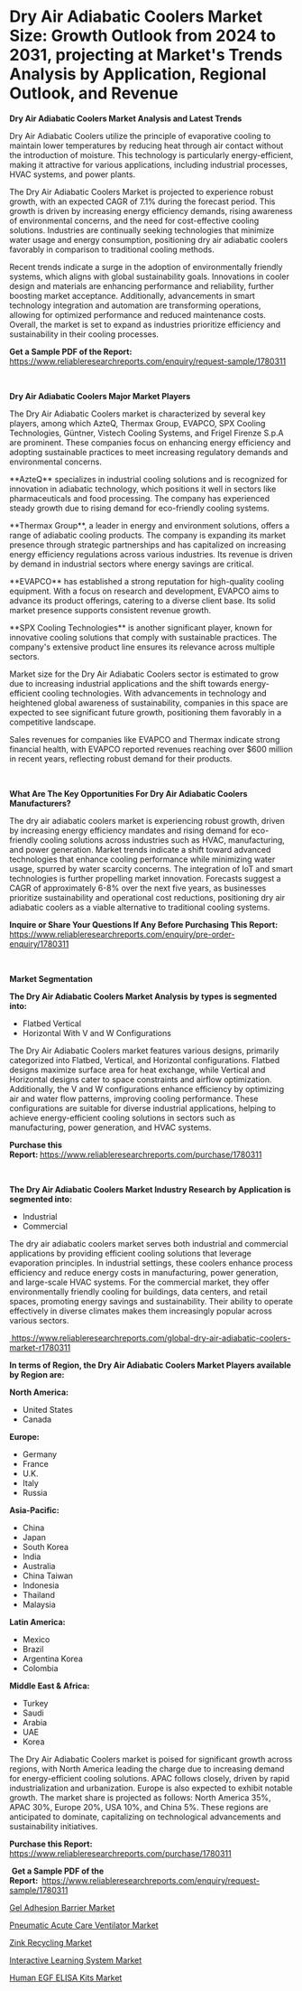 <p><h1>Dry Air Adiabatic Coolers Market Size: Growth Outlook from 2024 to 2031, projecting at Market's Trends Analysis by Application, Regional Outlook, and Revenue</h1></p><p><strong>Dry Air Adiabatic Coolers Market Analysis and Latest Trends</strong></p>
<p><p>Dry Air Adiabatic Coolers utilize the principle of evaporative cooling to maintain lower temperatures by reducing heat through air contact without the introduction of moisture. This technology is particularly energy-efficient, making it attractive for various applications, including industrial processes, HVAC systems, and power plants.</p><p>The Dry Air Adiabatic Coolers Market is projected to experience robust growth, with an expected CAGR of 7.1% during the forecast period. This growth is driven by increasing energy efficiency demands, rising awareness of environmental concerns, and the need for cost-effective cooling solutions. Industries are continually seeking technologies that minimize water usage and energy consumption, positioning dry air adiabatic coolers favorably in comparison to traditional cooling methods.</p><p>Recent trends indicate a surge in the adoption of environmentally friendly systems, which aligns with global sustainability goals. Innovations in cooler design and materials are enhancing performance and reliability, further boosting market acceptance. Additionally, advancements in smart technology integration and automation are transforming operations, allowing for optimized performance and reduced maintenance costs. Overall, the market is set to expand as industries prioritize efficiency and sustainability in their cooling processes.</p></p>
<p><strong>Get a Sample PDF of the Report:&nbsp;</strong> <a href="https://www.reliableresearchreports.com/enquiry/request-sample/1780311?utm_campaign=11&utm_medium=2&utm_source=Github&utm_content=ia&utm_term=19122024&utm_id=dry-air-adiabatic-coolers">https://www.reliableresearchreports.com/enquiry/request-sample/1780311</a></p>
<p>&nbsp;</p>
<p><strong>Dry Air Adiabatic Coolers Major Market Players</strong></p>
<p><p>The Dry Air Adiabatic Coolers market is characterized by several key players, among which AzteQ, Thermax Group, EVAPCO, SPX Cooling Technologies, Güntner, Vistech Cooling Systems, and Frigel Firenze S.p.A are prominent. These companies focus on enhancing energy efficiency and adopting sustainable practices to meet increasing regulatory demands and environmental concerns.</p><p>**AzteQ** specializes in industrial cooling solutions and is recognized for innovation in adiabatic technology, which positions it well in sectors like pharmaceuticals and food processing. The company has experienced steady growth due to rising demand for eco-friendly cooling systems.</p><p>**Thermax Group**, a leader in energy and environment solutions, offers a range of adiabatic cooling products. The company is expanding its market presence through strategic partnerships and has capitalized on increasing energy efficiency regulations across various industries. Its revenue is driven by demand in industrial sectors where energy savings are critical.</p><p>**EVAPCO** has established a strong reputation for high-quality cooling equipment. With a focus on research and development, EVAPCO aims to advance its product offerings, catering to a diverse client base. Its solid market presence supports consistent revenue growth.</p><p>**SPX Cooling Technologies** is another significant player, known for innovative cooling solutions that comply with sustainable practices. The company's extensive product line ensures its relevance across multiple sectors. </p><p>Market size for the Dry Air Adiabatic Coolers sector is estimated to grow due to increasing industrial applications and the shift towards energy-efficient cooling technologies. With advancements in technology and heightened global awareness of sustainability, companies in this space are expected to see significant future growth, positioning them favorably in a competitive landscape. </p><p>Sales revenues for companies like EVAPCO and Thermax indicate strong financial health, with EVAPCO reported revenues reaching over $600 million in recent years, reflecting robust demand for their products.</p></p>
<p>&nbsp;</p>
<p><strong>What Are The Key Opportunities For Dry Air Adiabatic Coolers Manufacturers?</strong></p>
<p><p>The dry air adiabatic coolers market is experiencing robust growth, driven by increasing energy efficiency mandates and rising demand for eco-friendly cooling solutions across industries such as HVAC, manufacturing, and power generation. Market trends indicate a shift toward advanced technologies that enhance cooling performance while minimizing water usage, spurred by water scarcity concerns. The integration of IoT and smart technologies is further propelling market innovation. Forecasts suggest a CAGR of approximately 6-8% over the next five years, as businesses prioritize sustainability and operational cost reductions, positioning dry air adiabatic coolers as a viable alternative to traditional cooling systems.</p></p>
<p><strong>Inquire or Share Your Questions If Any Before Purchasing This Report:</strong> <a href="https://www.reliableresearchreports.com/enquiry/pre-order-enquiry/1780311?utm_campaign=11&utm_medium=2&utm_source=Github&utm_content=ia&utm_term=19122024&utm_id=dry-air-adiabatic-coolers">https://www.reliableresearchreports.com/enquiry/pre-order-enquiry/1780311</a></p>
<p>&nbsp;</p>
<p><strong>Market Segmentation</strong></p>
<p><strong>The Dry Air Adiabatic Coolers Market Analysis by types is segmented into:</strong></p>
<p><ul><li>Flatbed Vertical</li><li>Horizontal With V and W Configurations</li></ul></p>
<p><p>The Dry Air Adiabatic Coolers market features various designs, primarily categorized into Flatbed, Vertical, and Horizontal configurations. Flatbed designs maximize surface area for heat exchange, while Vertical and Horizontal designs cater to space constraints and airflow optimization. Additionally, the V and W configurations enhance efficiency by optimizing air and water flow patterns, improving cooling performance. These configurations are suitable for diverse industrial applications, helping to achieve energy-efficient cooling solutions in sectors such as manufacturing, power generation, and HVAC systems.</p></p>
<p><strong>Purchase this Report:&nbsp;</strong><a href="https://www.reliableresearchreports.com/purchase/1780311?utm_campaign=11&utm_medium=2&utm_source=Github&utm_content=ia&utm_term=19122024&utm_id=dry-air-adiabatic-coolers">https://www.reliableresearchreports.com/purchase/1780311</a></p>
<p>&nbsp;</p>
<p><strong>The Dry Air Adiabatic Coolers Market Industry Research by Application is segmented into:</strong></p>
<p><ul><li>Industrial</li><li>Commercial</li></ul></p>
<p><p>The dry air adiabatic coolers market serves both industrial and commercial applications by providing efficient cooling solutions that leverage evaporation principles. In industrial settings, these coolers enhance process efficiency and reduce energy costs in manufacturing, power generation, and large-scale HVAC systems. For the commercial market, they offer environmentally friendly cooling for buildings, data centers, and retail spaces, promoting energy savings and sustainability. Their ability to operate effectively in diverse climates makes them increasingly popular across various sectors.</p></p>
<p><a href="https://www.reliableresearchreports.com/global-dry-air-adiabatic-coolers-market-r1780311?utm_campaign=11&utm_medium=2&utm_source=Github&utm_content=ia&utm_term=19122024&utm_id=dry-air-adiabatic-coolers">&nbsp;https://www.reliableresearchreports.com/global-dry-air-adiabatic-coolers-market-r1780311</a></p>
<p><strong>In terms of Region, the Dry Air Adiabatic Coolers Market Players available by Region are:</strong></p>
<p>
    <p> <strong> North America: </strong>
        <ul>
            <li>United States</li>
            <li>Canada</li>
        </ul>
        </p> 
    <p> <strong> Europe: </strong>
        <ul>
            <li>Germany</li>
            <li>France</li>
            <li>U.K.</li>
            <li>Italy</li>
            <li>Russia</li>
        </ul>
        </p> 
    <p> <strong> Asia-Pacific: </strong>
        <ul>
            <li>China</li>
            <li>Japan</li>
            <li>South Korea</li>
            <li>India</li>
            <li>Australia</li>
            <li>China Taiwan</li>
            <li>Indonesia</li>
            <li>Thailand</li>
            <li>Malaysia</li>
        </ul>
        </p> 
    <p> <strong> Latin America: </strong>
        <ul>
            <li>Mexico</li>
            <li>Brazil</li>
            <li>Argentina Korea</li>
            <li>Colombia</li>
        </ul>
        </p> 
    <p> <strong> Middle East & Africa: </strong>
        <ul>
            <li>Turkey</li>
            <li>Saudi</li>
            <li>Arabia</li>
            <li>UAE</li>
            <li>Korea</li>
        </ul>
    </p>
    </p>
<p><p>The Dry Air Adiabatic Coolers market is poised for significant growth across regions, with North America leading the charge due to increasing demand for energy-efficient cooling solutions. APAC follows closely, driven by rapid industrialization and urbanization. Europe is also expected to exhibit notable growth. The market share is projected as follows: North America 35%, APAC 30%, Europe 20%, USA 10%, and China 5%. These regions are anticipated to dominate, capitalizing on technological advancements and sustainability initiatives.</p></p>
<p><strong>Purchase this Report: </strong><a href="https://www.reliableresearchreports.com/purchase/1780311?utm_campaign=11&utm_medium=2&utm_source=Github&utm_content=ia&utm_term=19122024&utm_id=dry-air-adiabatic-coolers">https://www.reliableresearchreports.com/purchase/1780311</a></p>
<p>&nbsp;<strong>Get a Sample PDF of the Report:&nbsp;&nbsp;</strong><a href="https://www.reliableresearchreports.com/enquiry/request-sample/1780311?utm_campaign=11&utm_medium=2&utm_source=Github&utm_content=ia&utm_term=19122024&utm_id=dry-air-adiabatic-coolers">https://www.reliableresearchreports.com/enquiry/request-sample/1780311</a></p>
<p><strong></strong></p>
<p><p><a href="https://github.com/ygfu6u/Market-Research-Report-List-1/blob/main/gel-adhesion-barrier-market.md?utm_campaign=11&utm_medium=2&utm_source=Github&utm_content=ia&utm_term=19122024&utm_id=dry-air-adiabatic-coolers">Gel Adhesion Barrier Market</a></p><p><a href="https://github.com/mahnoor2003/Market-Research-Report-List-6/blob/main/pneumatic-acute-care-ventilator-market.md?utm_campaign=11&utm_medium=2&utm_source=Github&utm_content=ia&utm_term=19122024&utm_id=dry-air-adiabatic-coolers">Pneumatic Acute Care Ventilator Market</a></p><p><a href="https://www.linkedin.com/pulse/zink-recycling-market-study-forecasted-cagr-41-serving-3guce?utm_campaign=11&utm_medium=2&utm_source=Github&utm_content=ia&utm_term=19122024&utm_id=dry-air-adiabatic-coolers">Zink Recycling Market</a></p><p><a href="https://www.linkedin.com/pulse/comprehensive-analysis-interactive-learning-system-market-29bhe?utm_campaign=11&utm_medium=2&utm_source=Github&utm_content=ia&utm_term=19122024&utm_id=dry-air-adiabatic-coolers">Interactive Learning System Market</a></p><p><a href="https://www.linkedin.com/pulse/revenue-market-trends-human-egf-elisa-kits-projected-84-mnjze?utm_campaign=11&utm_medium=2&utm_source=Github&utm_content=ia&utm_term=19122024&utm_id=dry-air-adiabatic-coolers">Human EGF ELISA Kits Market</a></p></p>